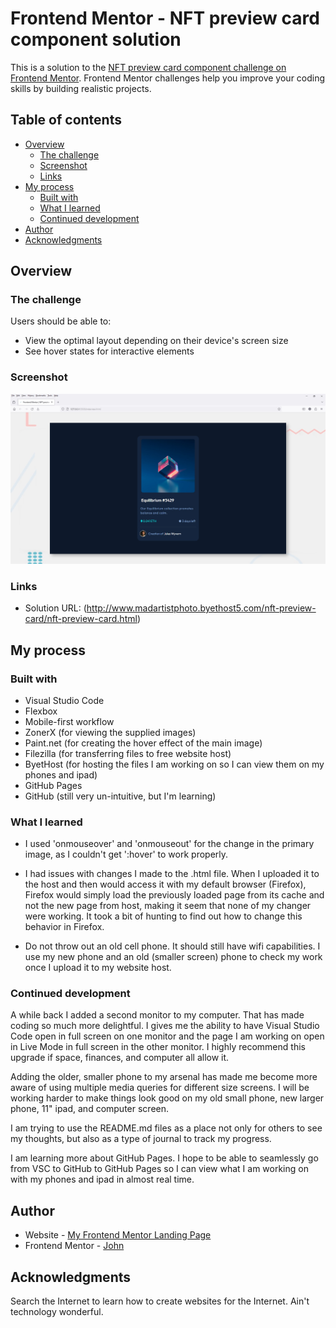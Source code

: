 # Frontend Mentor - NFT preview card component solution

This is a solution to the [NFT preview card component challenge on Frontend Mentor](https://www.frontendmentor.io/challenges/nft-preview-card-component-SbdUL_w0U). Frontend Mentor challenges help you improve your coding skills by building realistic projects. 

## Table of contents

- [Overview](#overview)
  - [The challenge](#the-challenge)
  - [Screenshot](#screenshot)
  - [Links](#links)
- [My process](#my-process)
  - [Built with](#built-with)
  - [What I learned](#what-i-learned)
  - [Continued development](#continued-development)
- [Author](#author)
- [Acknowledgments](#acknowledgments)

## Overview

### The challenge

Users should be able to:

- View the optimal layout depending on their device's screen size
- See hover states for interactive elements

### Screenshot

![](images/nft-screenshot.jpg)


### Links

- Solution URL: (http://www.madartistphoto.byethost5.com/nft-preview-card/nft-preview-card.html)

## My process

### Built with

- Visual Studio Code
- Flexbox
- Mobile-first workflow
- ZonerX (for viewing the supplied images)
- Paint.net (for creating the hover effect of the main image)
- Filezilla (for transferring files to free website host)
- ByetHost (for hosting the files I am working on so I can view them on my phones and ipad)
- GitHub Pages
- GitHub (still very un-intuitive, but I'm learning)

### What I learned

- I used 'onmouseover' and 'onmouseout' for the change in the primary image, as I couldn't get ':hover' to work properly.

- I had issues with changes I made to the .html file. When I uploaded it to the host and then would access it with my default browser (Firefox), Firefox would simply load the previously loaded page from its cache and not the new page from host, making it seem that none of my changer were working. It took a bit of hunting to find out how to change this behavior in Firefox.

- Do not throw out an old cell phone. It should still have wifi capabilities. I use my new phone and an old (smaller screen) phone to check my work once I upload it to my website host.

### Continued development

A while back I added a second monitor to my computer. That has made coding so much more delightful. I gives me the ability to have Visual Studio Code open in full screen on one monitor and the page I am working on open in Live Mode in full screen in the other monitor. I highly recommend this upgrade if space, finances, and computer all allow it.

Adding the older, smaller phone to my arsenal has made me become more aware of using multiple media queries for different size screens. I will be working harder to make things look good on my old small phone, new larger phone, 11" ipad, and computer screen.

I am trying to use the README.md files as a place not only for others to see my thoughts, but also as a type of journal to track my progress.

I am learning more about GitHub Pages. I hope to be able to seamlessly go from VSC to GitHub to GitHub Pages so I can view what I am working on with my phones and ipad in almost real time. 



## Author

- Website - [My Frontend Mentor Landing Page](https://madartistphoto.github.io/FM-Landing-Page/)
- Frontend Mentor - [John](https://www.frontendmentor.io/profile/MadArtistPhoto)

## Acknowledgments

Search the Internet to learn how to create websites for the Internet. Ain't technology wonderful.

